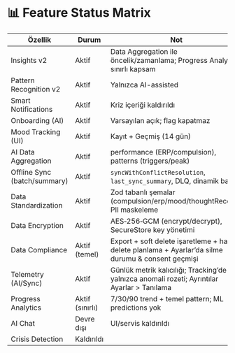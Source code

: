 # 📊 Feature Status Matrix

| Özellik | Durum | Not |
|---|---|---|
| Insights v2 | Aktif | Data Aggregation ile öncelik/zamanlama; Progress Analytics sınırlı kapsam |
| Pattern Recognition v2 | Aktif | Yalnızca AI-assisted |
| Smart Notifications | Aktif | Kriz içeriği kaldırıldı |
| Onboarding (AI) | Aktif | Varsayılan açık; flag kapatmaz |
| Mood Tracking (UI) | Aktif | Kayıt + Geçmiş (14 gün) |
| AI Data Aggregation | Aktif | performance (ERP/compulsion), patterns (triggers/peak) |
| Offline Sync (batch/summary) | Aktif | `syncWithConflictResolution`, `last_sync_summary`, DLQ, dinamik batch |
| Data Standardization | Aktif | Zod tabanlı şemalar (compulsion/erp/mood/thoughtRecord), PII maskeleme |
| Data Encryption | Aktif | AES‑256‑GCM (encrypt/decrypt), SecureStore key yönetimi |
| Data Compliance | Aktif (temel) | Export + soft delete işaretleme + hard delete planlama + Ayarlar’da silme durumu & consent geçmişi |
| Telemetry (AI/Sync) | Aktif | Günlük metrik kalıcılığı; Tracking’de yalnızca anomali rozeti; Ayrıntılar Ayarlar > Tanılama |
| Progress Analytics | Aktif (sınırlı) | 7/30/90 trend + temel pattern; ML predictions yok |
| AI Chat | Devre dışı | UI/servis kaldırıldı |
| Crisis Detection | Kaldırıldı |  |
